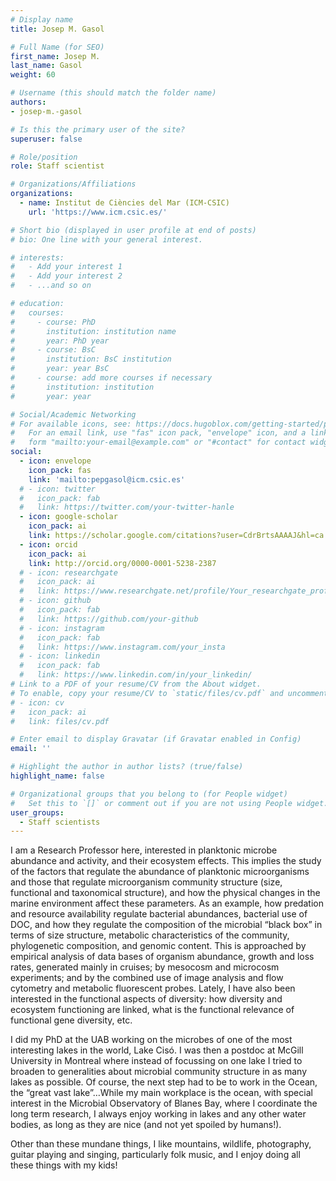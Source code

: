 ```yaml
---
# Display name
title: Josep M. Gasol

# Full Name (for SEO)
first_name: Josep M.
last_name: Gasol
weight: 60

# Username (this should match the folder name)
authors:
- josep-m.-gasol

# Is this the primary user of the site?
superuser: false

# Role/position
role: Staff scientist

# Organizations/Affiliations
organizations:
  - name: Institut de Ciències del Mar (ICM-CSIC)
    url: 'https://www.icm.csic.es/'

# Short bio (displayed in user profile at end of posts)
# bio: One line with your general interest.

# interests:
#   - Add your interest 1
#   - Add your interest 2
#   - ...and so on

# education:
#   courses:
#     - course: PhD 
#       institution: institution name
#       year: PhD year
#     - course: BsC
#       institution: BsC institution
#       year: year BsC
#     - course: add more courses if necessary
#       institution: institution
#       year: year

# Social/Academic Networking
# For available icons, see: https://docs.hugoblox.com/getting-started/page-builder/#icons
#   For an email link, use "fas" icon pack, "envelope" icon, and a link in the
#   form "mailto:your-email@example.com" or "#contact" for contact widget.
social:
  - icon: envelope
    icon_pack: fas
    link: 'mailto:pepgasol@icm.csic.es'
  # - icon: twitter
  #   icon_pack: fab
  #   link: https://twitter.com/your-twitter-hanle
  - icon: google-scholar
    icon_pack: ai
    link: https://scholar.google.com/citations?user=CdrBrtsAAAAJ&hl=ca
  - icon: orcid
    icon_pack: ai
    link: http://orcid.org/0000-0001-5238-2387
  # - icon: researchgate
  #   icon_pack: ai
  #   link: https://www.researchgate.net/profile/Your_researchgate_profile
  # - icon: github
  #   icon_pack: fab
  #   link: https://github.com/your-github
  # - icon: instagram
  #   icon_pack: fab
  #   link: https://www.instagram.com/your_insta
  # - icon: linkedin
  #   icon_pack: fab
  #   link: https://www.linkedin.com/in/your_linkedin/
# Link to a PDF of your resume/CV from the About widget.
# To enable, copy your resume/CV to `static/files/cv.pdf` and uncomment the lines below.
# - icon: cv
#   icon_pack: ai
#   link: files/cv.pdf

# Enter email to display Gravatar (if Gravatar enabled in Config)
email: ''

# Highlight the author in author lists? (true/false)
highlight_name: false

# Organizational groups that you belong to (for People widget)
#   Set this to `[]` or comment out if you are not using People widget.
user_groups:
  - Staff scientists
---
```


I am a Research Professor here, interested in planktonic microbe abundance and activity, and their ecosystem effects. This implies the study of the factors that regulate the abundance of planktonic microorganisms and those that regulate microorganism community structure (size, functional and taxonomical structure), and how the physical changes in the marine environment affect these parameters. As an example, how predation and resource availability regulate bacterial abundances, bacterial use of DOC, and how they regulate the composition of the microbial “black box” in terms of size structure, metabolic characteristics of the community, phylogenetic composition, and genomic content. This is approached by empirical analysis of data bases of organism abundance, growth and loss rates, generated mainly in cruises; by mesocosm and microcosm experiments; and by the combined use of image analysis and flow cytometry and metabolic fluorescent probes. Lately, I have also been interested in the functional aspects of diversity: how diversity and ecosystem functioning are linked, what is the functional relevance of functional gene diversity, etc.

I did my PhD at the UAB working on the microbes of one of the most interesting lakes in the world, Lake Cisó. I was then a postdoc at McGill University in Montreal where instead of focussing on one lake I tried to broaden to generalities about microbial community structure in as many lakes as possible. Of course, the next step had to be to work in the Ocean, the “great vast lake”…While my main workplace is the ocean, with special interest in the Microbial Observatory of Blanes Bay, where I coordinate the long term research, I always enjoy working in lakes and any other water bodies, as long as they are nice (and not yet spoiled by humans!).

Other than these mundane things, I like mountains, wildlife, photography, guitar playing and singing, particularly folk music, and I enjoy doing all these things with my kids!